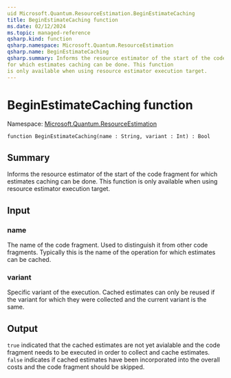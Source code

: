 ```yaml
---
uid Microsoft.Quantum.ResourceEstimation.BeginEstimateCaching
title: BeginEstimateCaching function
ms.date: 02/12/2024
ms.topic: managed-reference
qsharp.kind: function
qsharp.namespace: Microsoft.Quantum.ResourceEstimation
qsharp.name: BeginEstimateCaching
qsharp.summary: Informs the resource estimator of the start of the code fragment
for which estimates caching can be done. This function
is only available when using resource estimator execution target.
---
```


# BeginEstimateCaching function

Namespace: [Microsoft.Quantum.ResourceEstimation](xref:Microsoft.Quantum.ResourceEstimation)

```qsharp
function BeginEstimateCaching(name : String, variant : Int) : Bool
```

## Summary
Informs the resource estimator of the start of the code fragment
for which estimates caching can be done. This function
is only available when using resource estimator execution target.

## Input
### name
The name of the code fragment. Used to distinguish it from other code fragments.
Typically this is the name of the operation for which estimates can be cached.
### variant
Specific variant of the execution. Cached estimates can only be reused if the
variant for which they were collected and the current variant is the same.

## Output
`true` indicated that the cached estimates are not yet avialable and the code fragment
needs to be executed in order to collect and cache estimates.
`false` indicates if cached estimates have been incorporated into the overall costs
and the code fragment should be skipped.
